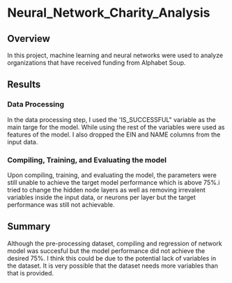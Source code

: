 # Neural_Network_Charity_Analysis

## Overview 
In this project, machine learning and neural networks were used to analyze  organizations that have received funding from Alphabet Soup. 

## Results 
### Data Processing 
In the data processing step, I used the 'IS_SUCCESSFUL" variable as the main targe for the model. While using the rest of the variables were used as features of the model. I also dropped the EIN and NAME columns from the input data. 

### Compiling, Training, and Evaluating the model 
Upon compiling, training, and evaluating the model, the parameters were still unable to achieve the target model performance which is above 75%.i tried to change the hidden node layers as well as removing irrevalent variables inside the input data, or neurons per layer but the target performance was still not achievable.  

## Summary 
Although the pre-processing dataset, compiling and regression of network model was succesful but the model performance did not achieve the desired 75%. I think this could be due to the potential lack of variables in the dataset. It is very possible that the dataset needs more variables than that is provided. 